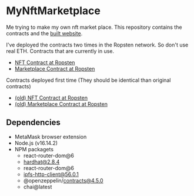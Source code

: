 # MyNftMarketplace
Me trying to make my own nft market place. This repository contains the contracts and the [built website](https://saku-kaarakainen.github.io/MyNftMarketplace/).

I've deployed the contracts two times in the Ropsten network. So don't use real ETH.
Contracts that are currently in use.
 - [NFT Contract at Ropsten](https://ropsten.etherscan.io/address/0xFEc8fE4d11D9Ab94915388326A074EEc3a79FbB6) 
 - [Marketplace Contract at Ropsten](https://ropsten.etherscan.io/address/0xE507c2E385A62A14118A63B194b3Ae9AF2623d0F) 


Contracts deployed first time (They should be identical than original contracts)
 - [(old) NFT Contract at Ropsten](https://ropsten.etherscan.io/address/0x145b9a4146f75ab5C2f76F4B038469786F7629f3) 
 - [(old) Marketplace Contract at Ropsten](https://ropsten.etherscan.io/address/0x9AcFaD8f813f3b103D679522C7Fd05ab2D0f1B31) 

## Dependencies
- MetaMask browser extension 
- Node.js (v16.14.2)
- NPM packagets
  - react-router-dom@6
  - hardhat@2.8.4
  - react-router-dom@6
  - ipfs-http-client@56.0.1
  - @openzeppelin/contracts@4.5.0
  - chai@latest 
